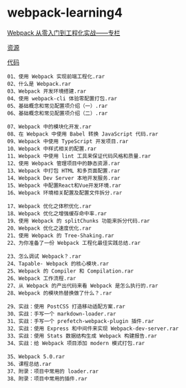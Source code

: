 # webpack-learning4


[Webpack 从零入门到工程化实战——专栏](https://www.imooc.com/read/29)

[资源](http://www.dmzshequ.com/thread-11324-1-1.html?_dsign=ea7bf7f5)

[代码](https://github.com/ksky521/webpack-tutorial)


	01、使用 Webpack 实现前端工程化.rar
	02、什么是 Webpack.rar
	03、Webpack 开发环境搭建.rar
	04、使用 webpack-cli 体验零配置打包.rar
	05、基础概念和常见配置项介绍（一）.rar
	06、基础概念和常见配置项介绍（二）.rar
	
	07、Webpack 中的模块化开发.rar
	08、在 Webpack 中使用 Babel 转换 JavaScript 代码.rar
	09、Webpack 中使用 TypeScript 开发项目.rar
	10、Webpack 中样式相关的配置.rar
	11、Webpack 中使用 lint 工具来保证代码风格和质量.rar
	12、使用 Webpack 管理项目中的静态资源.rar
	13、Webpack 中打包 HTML 和多页面配置.rar
	14、Webpack Dev Server 本地开发服务.rar
	15、Webpack 中配置React和Vue开发环境.rar
	16、Webpack 环境相关配置及配置文件拆分.rar
	
	17、Webpack 优化之体积优化.rar
	18、Webpack 优化之增强缓存命中率.rar
	19、使用 Webpack 的 splitChunks 功能来拆分代码.rar
	20、Webpack 优化之速度优化.rar
	21、使用 Webpack 的 Tree-Shaking.rar
	22、为你准备了一份 Webpack 工程化最佳实践总结.rar
	
	23、怎么调试 Webpack？.rar
	24、Tapable- Webpack 的核心模块.rar
	25、Webpack 的 Compiler 和 Compilation.rar
	26、Webpack 工作流程.rar
	27、从 Webpack 的产出代码来看 Webpack 是怎么执行的.rar
	28、Webpack 的模块热替换做了什么？.rar
	
	29、实战：使用 PostCSS 打造移动适配方案.rar
	30、实战：手写一个 markdown-loader.rar
	31、实战：手写一个 prefetch-webpack-plugin 插件.rar
	32、实战：使用 Express 和中间件来实现 Webpack-dev-server.rar
	33、实战：使用 Stats 数据结构生成 Webpack 构建报告.rar
	34、实战：给 Webpack 项目添加 modern 模式打包.rar
	
	35、Webpack 5.0.rar
	36、课程总结.rar
	37、附录：项目中常用的 loader.rar
	38、附录：项目中常用的插件.rar

